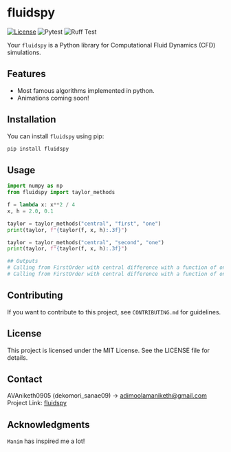 # fluidspy

[![License](https://img.shields.io/badge/License-MIT-blue.svg)](LICENSE)
![Pytest](https://github.com/AVAniketh0905/fluidspy/actions/workflows/test_pytest.yml/badge.svg)
![Ruff Test](https://github.com/AVAniketh0905/fluidspy/actions/workflows/test_ruff.yml/badge.svg)

Your `fluidspy` is a Python library for Computational Fluid Dynamics (CFD) simulations.

## Features

- Most famous algorithms implemented in python.
- Animations coming soon!

## Installation

You can install `fluidspy` using pip:

```bash
pip install fluidspy
```

## Usage

```python
import numpy as np
from fluidspy import taylor_methods

f = lambda x: x**2 / 4
x, h = 2.0, 0.1

taylor = taylor_methods("central", "first", "one")
print(taylor, f"{taylor(f, x, h):.3f}")

taylor = taylor_methods("central", "second", "one")
print(taylor, f"{taylor(f, x, h):.3f}")

## Outputs
# Calling from FirstOrder with central difference with a function of one dimension. 1.000
# Calling from FirstOrder with central difference with a function of one dimension. 0.500
```

## Contributing

If you want to contribute to this project, see `CONTRIBUTING.md` for guidelines.

## License

This project is licensed under the MIT License. See the LICENSE file for details.

## Contact

AVAniketh0905 (dekomori_sanae09) -> adimoolamaniketh@gmail.com
Project Link: [fluidspy](https://github.com/AVAniketh0905/fluidspy)

## Acknowledgments

`Manim` has inspired me a lot!
